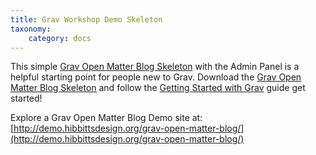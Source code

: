 ```yaml
---
title: Grav Workshop Demo Skeleton
taxonomy:
    category: docs
---
```


This simple [Grav Open Matter Blog Skeleton](https://github.com/hibbitts-design/grav-skeleton-open-matter-blog) with the Admin Panel is a helpful starting point for people new to Grav. Download the [Grav Open Matter Blog Skeleton](http://hibbittsdesign.org/blog/downloads/grav-skeleton-open-matter-blog-site.zip) and follow the [Getting Started with Grav](/grav-workshop-materials/getting-started-with-grav) guide get started!

Explore a Grav Open Matter Blog Demo site at: <br> [http://demo.hibbittsdesign.org/grav-open-matter-blog/](http://demo.hibbittsdesign.org/grav-open-matter-blog/)
